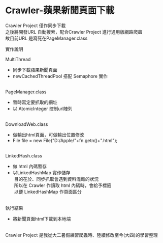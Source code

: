 # Crawler-蘋果新聞頁面下載

Crawler Project 僅作同步下載  
之後將開發URL 自動搜索，配合Crawler Project 進行通用版網路爬蟲  
故目前URL 是寫死在PageManager.class  
  
  
實作說明
  
  
MultiThread
- 同步下載蘋果新聞頁面
- newCachedThreadPool 搭配 Semaphore 實作  
  
  
    
PageManager.class
- 暫時寫定要抓取的網址
- 以 AtomicInteger 控制url陣列  
  
  
    
DownloadWeb.class
- 做輸出html頁面，可做輸出位置修改
- File file = new File("D:/Apple/"+fn.getn()+".html");  
  
  
    
LinkedHash.class
- 做 html 內碼暫存  
- 以LinkedHashMap 實作儲存  
  目的在於、同步抓取會遇到資料混雜的狀況  
  所以在 Crawler 作讀取 html 內碼時，會給予標籤  
  以便 LinkedHashMap 作頁面區分  
   

執行結果
 - 將新聞頁面html下載到本地端  
  
  
Crawler Project 是我從大二暑假練習爬蟲時、陸續修改至今(大四)的學習整理  

